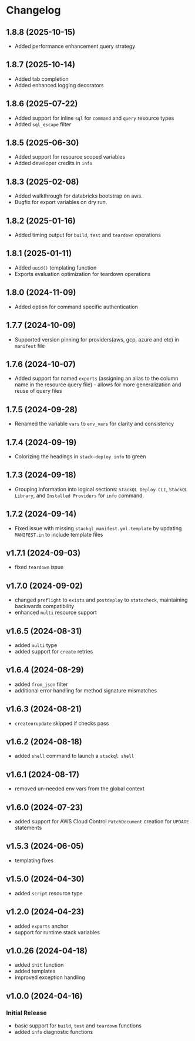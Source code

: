 # Changelog

## 1.8.8 (2025-10-15)

- Added performance enhancement query strategy

## 1.8.7 (2025-10-14)

- Added tab completion
- Added enhanced logging decorators

## 1.8.6 (2025-07-22)

- Added support for inline `sql` for `command` and `query` resource types
- Added `sql_escape` filter

## 1.8.5 (2025-06-30)

- Added support for resource scoped variables
- Added developer credits in `info`

## 1.8.3 (2025-02-08)

- Added walkthrough for databricks bootstrap on aws.
- Bugfix for export variables on dry run.

## 1.8.2 (2025-01-16)

- Added timing output for `build`, `test` and `teardown` operations

## 1.8.1 (2025-01-11)

- Added `uuid()` templating function
- Exports evaluation optimization for teardown operations 

## 1.8.0 (2024-11-09)

- Added option for command specific authentication

## 1.7.7 (2024-10-09)

- Supported version pinning for providers(aws, gcp, azure and etc) in `manifest` file

## 1.7.6 (2024-10-07)

- Added support for named `exports` (assigning an alias to the column name in the resource query file) - allows for more generalization and reuse of query files

## 1.7.5 (2024-09-28)

- Renamed the variable `vars` to `env_vars` for clarity and consistency

## 1.7.4 (2024-09-19)

- Colorizing the headings in `stack-deploy info` to green

## 1.7.3 (2024-09-18)

- Grouping information into logical sections: `StackQL Deploy CLI`, `StackQL Library`, and `Installed Providers` for `info` command.

## 1.7.2 (2024-09-14)

- Fixed issue with missing `stackql_manifest.yml.template` by updating `MANIFEST.in` to include template files

## v1.7.1 (2024-09-03)

- fixed `teardown` issue

## v1.7.0 (2024-09-02)

- changed `preflight` to `exists` and `postdeploy` to `statecheck`, maintaining backwards compatibility
- enhanced `multi` resource support

## v1.6.5 (2024-08-31)

- added `multi` type
- added support for `create` retries

## v1.6.4 (2024-08-29)

- added `from_json` filter
- additional error handling for method signature mismatches

## v1.6.3 (2024-08-21)

- `createorupdate` skipped if checks pass

## v1.6.2 (2024-08-18)

- added `shell` command to launch a `stackql shell`

## v1.6.1 (2024-08-17)

- removed un-needed env vars from the global context

## v1.6.0 (2024-07-23)

- added support for AWS Cloud Control `PatchDocument` creation for `UPDATE` statements

## v1.5.3 (2024-06-05)

- templating fixes

## v1.5.0 (2024-04-30)

- added `script` resource type

## v1.2.0 (2024-04-23)

- added `exports` anchor
- support for runtime stack variables

## v1.0.26 (2024-04-18)

- added `init` function
- added templates
- improved exception handling

## v1.0.0 (2024-04-16)

### Initial Release

- basic support for `build`, `test` and `teardown` functions
- added `info` diagnostic functions
